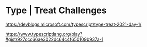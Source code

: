 # Type | Treat Challenges

https://devblogs.microsoft.com/typescript/type-treat-2021-day-1/

https://www.typescriptlang.org/play?#gist/927ccc66ae3022dc64c4f650109b937a-1

